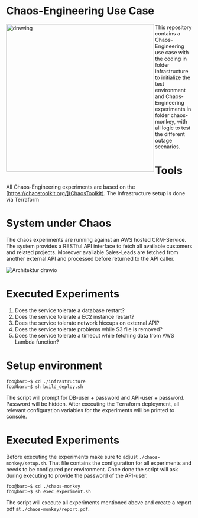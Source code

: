 # Chaos-Engineering Use Case

<img src="https://user-images.githubusercontent.com/36228512/165265277-9fb355ee-fcf6-44fd-a1af-a12de651ed5d.jpeg" alt="drawing" align="left" style="width:400px;"/>
This repository contains a Chaos-Engineering use case with the coding in folder infrastructure to initialize the test environment 
and Chaos-Engineering experiments in folder chaos-monkey, with all logic to test the different outage scenarios. 


# Tools
All Chaos-Engineering experiments are based on the  [https://chaostoolkit.org/](ChaosToolkit).
The Infrastructure setup is done via Terraform

# System under Chaos
The chaos experiments are running against an AWS hosted CRM-Service. The system provides a RESTful API interface to fetch all available customers and related projects. Moreover available Sales-Leads are fetched from another external API and processed before returned to the API caller.

![Architektur drawio](https://user-images.githubusercontent.com/36228512/165273451-7e245c9a-e07b-40f0-9575-4640617b5494.png)

# Executed Experiments

1. Does the service tolerate a database restart?
2. Does the service tolerate a EC2 instance restart?
3. Does the service tolerate network hiccups on external API?
4. Does the service tolerate problems while S3 file is removed?
5. Does the service tolerate a timeout while fetching data from AWS Lambda function?

# Setup environment
```console
foo@bar:~$ cd ./infrastructure
foo@bar:~$ sh build_deploy.sh
```

The script will prompt for DB-user + password and API-user + password. Password will be hidden.
After executing the Terraform deployment, all relevant configuration variables for the experiments will be printed to console.

# Executed Experiments

Before executing the experiments make sure to adjust `./chaos-monkey/setup.sh`.
That file contains the configuration for all experiments and needs to be configured per environment.
Once done the script will ask during executing to provide the password of the API-user.

```console
foo@bar:~$ cd ./chaos-monkey
foo@bar:~$ sh exec_experiment.sh
```

The script will execute all experiments mentioned above and create a report pdf at `./chaos-monkey/report.pdf`.
